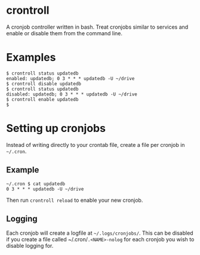 # crontroll

A cronjob controller written in bash. Treat cronjobs similar to services and enable or disable them from the command line.

# Examples

```
$ crontroll status updatedb
enabled: updatedb; 0 3 * * * updatedb -U ~/drive
$ crontroll disable updatedb
$ crontroll status updatedb
disabled: updatedb; 0 3 * * * updatedb -U ~/drive
$ crontroll enable updatedb
$
```

# Setting up cronjobs
Instead of writing directly to your crontab file, create a file per cronjob in `~/.cron`.

## Example

```
~/.cron $ cat updatedb
0 3 * * * updatedb -U ~/drive
```

Then run `crontroll reload` to enable your new cronjob.


## Logging

Each cronjob will create a logfile at `~/.logs/cronjobs/`. This can be disabled if you create a file called ~/.cron/`.<NAME>-nolog` for each cronjob you wish to disable logging for.
